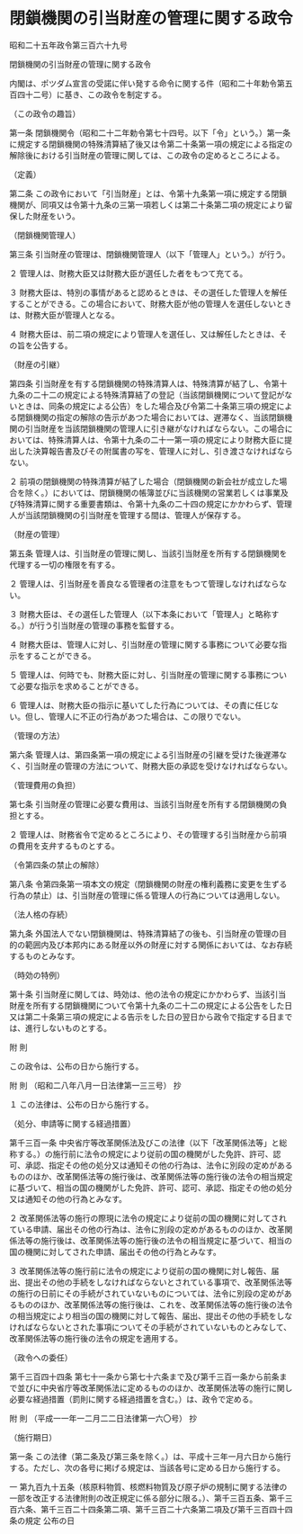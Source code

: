 # 閉鎖機関の引当財産の管理に関する政令

昭和二十五年政令第三百六十九号

閉鎖機関の引当財産の管理に関する政令

内閣は、ポツダム宣言の受諾に伴い発する命令に関する件（昭和二十年勅令第五百四十二号）に基き、この政令を制定する。

（この政令の趣旨）

第一条 閉鎖機関令（昭和二十二年勅令第七十四号。以下「令」という。）第一条に規定する閉鎖機関の特殊清算結了後又は令第二十条第一項の規定による指定の解除後における引当財産の管理に関しては、この政令の定めるところによる。

（定義）

第二条 この政令において「引当財産」とは、令第十九条第一項に規定する閉鎖機関が、同項又は令第十九条の三第一項若しくは第二十条第二項の規定により留保した財産をいう。

（閉鎖機関管理人）

第三条 引当財産の管理は、閉鎖機関管理人（以下「管理人」という。）が行う。

２ 管理人は、財務大臣又は財務大臣が選任した者をもつて充てる。

３ 財務大臣は、特別の事情があると認めるときは、その選任した管理人を解任することができる。この場合において、財務大臣が他の管理人を選任しないときは、財務大臣が管理人となる。

４ 財務大臣は、前二項の規定により管理人を選任し、又は解任したときは、その旨を公告する。

（財産の引継）

第四条 引当財産を有する閉鎖機関の特殊清算人は、特殊清算が結了し、令第十九条の二十二の規定による特殊清算結了の登記（当該閉鎖機関について登記がないときは、同条の規定による公告）をした場合及び令第二十条第三項の規定による閉鎖機関の指定の解除の告示があつた場合においては、遅滞なく、当該閉鎖機関の引当財産を当該閉鎖機関の管理人に引き継がなければならない。この場合においては、特殊清算人は、令第十九条の二十一第一項の規定により財務大臣に提出した決算報告書及びその附属書の写を、管理人に対し、引き渡さなければならない。

２ 前項の閉鎖機関の特殊清算が結了した場合（閉鎖機関の新会社が成立した場合を除く。）においては、閉鎖機関の帳簿並びに当該機関の営業若しくは事業及び特殊清算に関する重要書類は、令第十九条の二十四の規定にかかわらず、管理人が当該閉鎖機関の引当財産を管理する間は、管理人が保存する。

（財産の管理）

第五条 管理人は、引当財産の管理に関し、当該引当財産を所有する閉鎖機関を代理する一切の権限を有する。

２ 管理人は、引当財産を善良なる管理者の注意をもつて管理しなければならない。

３ 財務大臣は、その選任した管理人（以下本条において「管理人」と略称する。）が行う引当財産の管理の事務を監督する。

４ 財務大臣は、管理人に対し、引当財産の管理に関する事務について必要な指示をすることができる。

５ 管理人は、何時でも、財務大臣に対し、引当財産の管理に関する事務について必要な指示を求めることができる。

６ 管理人は、財務大臣の指示に基いてした行為については、その責に任じない。但し、管理人に不正の行為があつた場合は、この限りでない。

（管理の方法）

第六条 管理人は、第四条第一項の規定による引当財産の引継を受けた後遅滞なく、引当財産の管理の方法について、財務大臣の承認を受けなければならない。

（管理費用の負担）

第七条 引当財産の管理に必要な費用は、当該引当財産を所有する閉鎖機関の負担とする。

２ 管理人は、財務省令で定めるところにより、その管理する引当財産から前項の費用を支弁するものとする。

（令第四条の禁止の解除）

第八条 令第四条第一項本文の規定（閉鎖機関の財産の権利義務に変更を生ずる行為の禁止）は、引当財産の管理に係る管理人の行為については適用しない。

（法人格の存続）

第九条 外国法人でない閉鎖機関は、特殊清算結了の後も、引当財産の管理の目的の範囲内及び本邦内にある財産以外の財産に対する関係においては、なお存続するものとみなす。

（時効の特例）

第十条 引当財産に関しては、時効は、他の法令の規定にかかわらず、当該引当財産を所有する閉鎖機関について令第十九条の二十二の規定による公告をした日又は第二十条第三項の規定による告示をした日の翌日から政令で指定する日までは、進行しないものとする。

附 則

この政令は、公布の日から施行する。

附 則 （昭和二八年八月一日法律第一三三号） 抄

１ この法律は、公布の日から施行する。

（処分、申請等に関する経過措置）

第千三百一条 中央省庁等改革関係法及びこの法律（以下「改革関係法等」と総称する。）の施行前に法令の規定により従前の国の機関がした免許、許可、認可、承認、指定その他の処分又は通知その他の行為は、法令に別段の定めがあるもののほか、改革関係法等の施行後は、改革関係法等の施行後の法令の相当規定に基づいて、相当の国の機関がした免許、許可、認可、承認、指定その他の処分又は通知その他の行為とみなす。

２ 改革関係法等の施行の際現に法令の規定により従前の国の機関に対してされている申請、届出その他の行為は、法令に別段の定めがあるもののほか、改革関係法等の施行後は、改革関係法等の施行後の法令の相当規定に基づいて、相当の国の機関に対してされた申請、届出その他の行為とみなす。

３ 改革関係法等の施行前に法令の規定により従前の国の機関に対し報告、届出、提出その他の手続をしなければならないとされている事項で、改革関係法等の施行の日前にその手続がされていないものについては、法令に別段の定めがあるもののほか、改革関係法等の施行後は、これを、改革関係法等の施行後の法令の相当規定により相当の国の機関に対して報告、届出、提出その他の手続をしなければならないとされた事項についてその手続がされていないものとみなして、改革関係法等の施行後の法令の規定を適用する。

（政令への委任）

第千三百四十四条 第七十一条から第七十六条まで及び第千三百一条から前条まで並びに中央省庁等改革関係法に定めるもののほか、改革関係法等の施行に関し必要な経過措置（罰則に関する経過措置を含む。）は、政令で定める。

附 則 （平成一一年一二月二二日法律第一六〇号） 抄

（施行期日）

第一条 この法律（第二条及び第三条を除く。）は、平成十三年一月六日から施行する。ただし、次の各号に掲げる規定は、当該各号に定める日から施行する。

一 第九百九十五条（核原料物質、核燃料物質及び原子炉の規制に関する法律の一部を改正する法律附則の改正規定に係る部分に限る。）、第千三百五条、第千三百六条、第千三百二十四条第二項、第千三百二十六条第二項及び第千三百四十四条の規定 公布の日
